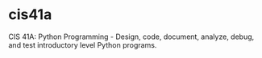 # cis41a
CIS 41A: Python Programming - Design, code, document, analyze, debug, and test introductory level Python programs.
